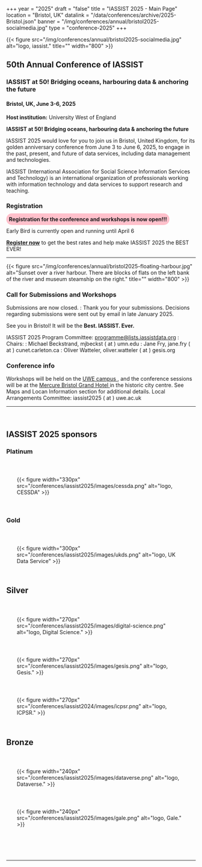 +++
year = "2025"
draft = "false"
title = "IASSIST 2025 - Main Page"
location = "Bristol, UK"
datalink = "/data/conferences/archive/2025-Bristol.json"
banner = "/img/conferences/annual/bristol2025-socialmedia.jpg"
type = "conference-2025"
+++

{{< figure src="/img/conferences/annual/bristol2025-socialmedia.jpg" alt="logo, iassist." title="" width="800" >}}

## 50th Annual Conference of IASSIST

### IASSIST at 50! Bridging oceans, harbouring data & anchoring the future

#### Bristol, UK, June 3-6, 2025

**Host institution:** University West of England

**IASSIST at 50! Bridging oceans, harbouring data & anchoring the future**

IASSIST 2025 would love for you to join us in Bristol, United Kingdom, for its golden anniversary conference from June 3 to June 6, 2025, to engage in the past, present, and future of data services, including data management and technologies. 

IASSIST (International Association for Social Science Information Services and Technology) is an international organization of professionals working with information technology and data services to support research and teaching. 

### Registration

**<span style="background:pink;padding:.5em;border-radius:15px;">Registration for the conference and workshops is now open!!!</span>**

Early Bird is currently open and running until April 6

[**Register now**](registration/) to get the best rates and help make IASSIST 2025 the BEST EVER!

<hr />

{{< figure src="/img/conferences/annual/bristol2025-floating-harbour.jpg" alt="Sunset over a river harbour. There are blocks of flats on the left bank of the river and museum steamship on the right." title="" width="800" >}}



### Call for Submissions and Workshops

<!--
**[Submit](./call-for-proposals/)** your workshop, session, paper, or poster proposal now. The deadline is December 13, 2024.
-->

Submissions are now closed.
: Thank you for your submissions. Decisions regarding submissions were sent out by email in late January 2025.

See you in Bristol! It will be the **Best. IASSIST. Ever.**

IASSIST 2025 Program Committee: programme@lists.iassistdata.org
: Chairs:
: Michael Beckstrand, mjbeckst ( at ) umn.edu
: Jane Fry, jane.fry ( at ) cunet.carleton.ca
: Oliver Watteler, oliver.watteler ( at ) gesis.org

### Conference info

Workshops will be held on the [UWE campus <span class="fas fa-external-link-alt"></span>](https://www.uwe.ac.uk/), and the conference sessions will be at the [Mercure Bristol Grand Hotel <span class="fas fa-external-link-alt"></span>](https://all.accor.com/hotel/A0I2/index.en.shtml) in the historic city centre. See Maps and Locan Information section for additional details. Local Arrangements Committee: iassist2025 ( at ) uwe.ac.uk

<hr />
<br />

## IASSIST 2025 sponsors

### Platinum
<!-- logo 330 px -->

<div style="display:flex;flex-wrap:wrap;align-items:center;margin:2em 0em 2em 0em;">
  <div style="padding: 2em;">
    {{< figure width="330px" src="/conferences/iassist2025/images/cessda.png" alt="logo, CESSDA" >}}
  </div> 
</div>

### Gold 
<!-- logo 300 px -->

<div style="display:flex;flex-wrap:wrap;align-items:center;margin:2em 0em 2em 0em;">
  <div style="padding: 2em;">
    {{< figure width="300px" src="/conferences/iassist2025/images/ukds.png" alt="logo, UK Data Service" >}}
  </div> 
</div>


## Silver 
<!-- logo 270 px -->

<!--
<div style="display:flex;flex-wrap:wrap;align-items:center;margin:2em 0em 2em 0em;max-width:680px;">
  <div style="padding: 2em;flex:1;">
    {{< figure width="270px" src="/conferences/iassist2025/images/digital-science.png" alt="logo, Digital Science." >}}
  </div>
  <div style="padding: 2em;flex:1;">
    {{< figure width="270px" src="/conferences/iassist2025/images/gesis.png" alt="logo, Gesis." >}}
  </div> 
  <div id="box3" style="padding: 2em; flex-basis: 100%;text-align:center;">
    {{< figure width="270px" src="/conferences/iassist2024/images/icpsr.png" alt="logo, ICPSR." >}}
  </div>
</div>
-->

<div style="display:flex;flex-wrap:wrap;align-items:center;margin:2em 0em 2em 0em;">
  <div style="padding: 2em;">
    {{< figure width="270px" src="/conferences/iassist2025/images/digital-science.png" alt="logo, Digital Science." >}}
  </div>
  <div style="padding: 2em;">
    {{< figure width="270px" src="/conferences/iassist2025/images/gesis.png" alt="logo, Gesis." >}}
  </div> 
  <div style="padding: 2em;">
    {{< figure width="270px" src="/conferences/iassist2024/images/icpsr.png" alt="logo, ICPSR." >}}
  </div>
</div>


## Bronze 
<!-- logo 240 px -->

<div style="display:flex;flex-wrap:wrap;align-items:center;margin:2em 0em 2em 0em;">
  <div style="padding: 2em;">
    {{< figure width="240px" src="/conferences/iassist2025/images/dataverse.png" alt="logo, Dataverse." >}}
  </div> 
  <div style="padding: 2em;">
    {{< figure width="240px" src="/conferences/iassist2025/images/gale.png" alt="logo, Gale." >}}
  </div>
</div>

<br style="clear:both;">

<hr />
<br />

<!--
**<span style="background:pink;padding:.5em;border-radius:15px;">Save the date!</span>**
-->
<!--
We look forward to meeting in England, UK next June for the first time since the 1975 IASSIST Organising Committee Meeting took place at the London School of Economics 50 years earlier in [1975](https://iassistdata.org/conferences/1974-1999-conferences). 
-->




<br />

